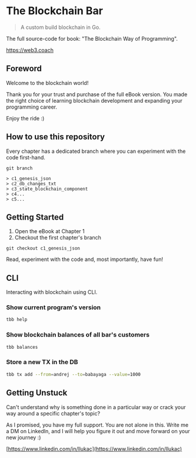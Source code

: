 # The Blockchain Bar
> A custom build blockchain in Go.

The full source-code for book: "The Blockchain Way of Programming".

https://web3.coach

## Foreword
Welcome to the blockchain world!

Thank you for your trust and purchase of the full eBook version. You made the right choice of learning blockchain development and expanding your programming career.

Enjoy the ride :)

## How to use this repository
Every chapter has a dedicated branch where you can experiment with the code first-hand.

```git
git branch

> c1_genesis_json
> c2_db_changes_txt
> c3_state_blockchain_component
> c4...
> c5...
```

## Getting Started
1. Open the eBook at Chapter 1
1. Checkout the first chapter's branch

```git
git checkout c1_genesis_json
```

Read, experiment with the code and, most importantly, have fun!

## CLI
Interacting with blockchain using CLI.

### Show current program's version
```bash
tbb help
```

### Show blockchain balances of all bar's customers
```bash
tbb balances
```

### Store a new TX in the DB
```bash
tbb tx add --from=andrej --to=babayaga --value=1000
```

## Getting Unstuck
Can't understand why is something done in a particular way or crack your way around a specific chapter's topic?
   
As I promised, you have my full support. You are not alone in this. Write me a DM on LinkedIn, and I will help you figure it out and move forward on your new journey :)
   
[https://www.linkedin.com/in/llukac](https://www.linkedin.com/in/llukac)